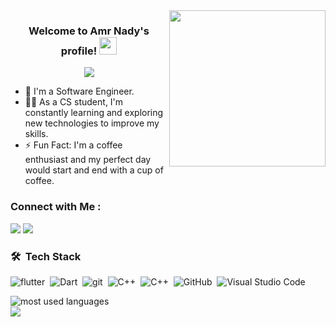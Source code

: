 
<img width="250" align="right" src="https://c.tenor.com/_DOBjnGspYAAAAAM/code-coding.gif">

<h3 align="center">
  Welcome to Amr Nady's profile!
  <img src="https://media.giphy.com/media/hvRJCLFzcasrR4ia7z/giphy.gif" width="28">
</h3>

<!-- Typing SVG by DenverCoder1 - https://github.com/DenverCoder1/readme-typing-svg -->
<p align="center">
  <a href="https://github.com/DenverCoder1/readme-typing-svg"><img src="https://readme-typing-svg.herokuapp.com/?lines=Flutter%20developer;Always%20learning%20new%20things&font=Fira%20Code&center=true&width=440&height=45&color=f75c7e&vCenter=true&size=22"></a>
</p> 

- 🏢 I'm a Software Engineer.
- 👨‍💻 As a CS student, I'm constantly learning and exploring new technologies to improve my skills.
- ⚡ Fun Fact: I'm a coffee enthusiast and my perfect day would start and end with a cup of coffee.
<!-- - 👨‍💻 Check out my portfolio at https://yousef-dergham.netlify.app/ to see some of the projects I've worked on. -->


### Connect with Me :

<a href="https://www.linkedin.com/in/amr-nady-ab9750239/" target="_blank"><img src="https://img.shields.io/badge/-Amr%20Nady-0077B5?style=for-the-badge&logo=Linkedin&logoColor=white"/></a>
<a href="https://t.me/amrnady2002" target="_blank"><img src="https://img.shields.io/badge/-Amr%20Nady-0077B5?style=for-the-badge&logo=Telegram&logoColor=white"/></a>
 ### 🛠 &nbsp;Tech Stack
![flutter](https://img.shields.io/badge/-Flutter-05122A?style=flat&logo=flutter)&nbsp;
![Dart](https://img.shields.io/badge/-Dart-05122A?style=flat&logo=dart&logoColor=563D7C)&nbsp;
![git](https://img.shields.io/badge/-Git-05122A?style=flat&logo=git)&nbsp;
![C++](https://img.shields.io/badge/-C++-05122A?style=flat&logo=c++)&nbsp;
![C++](https://img.shields.io/badge/-C++-05122A?style=flat&logo=android-stadio)&nbsp;
![GitHub](https://img.shields.io/badge/-GitHub-05122A?style=flat&logo=github)&nbsp;
![Visual Studio Code](https://img.shields.io/badge/-VS%20Code-05122A?style=flat&logo=visual-studio-code&logoColor=007ACC)&nbsp;

 



<img align="left" src="https://github-readme-stats.vercel.app/api/top-langs?username=Amr-Nady-1&show_icons=true&locale=en&layout=compact&theme=radical" alt="most used languages" />
<br>
<a href="https://komarev.com/ghpvc/?username=Amr-Nady-1&style=for-the-badge">
    <img src="https://komarev.com/ghpvc/?username=Amr-Nady-1&style=for-the-badge">
</a>
